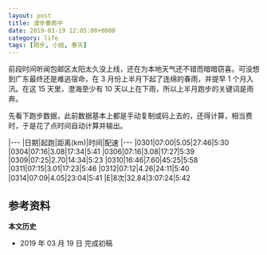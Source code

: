 ```yaml
---
layout: post
title: 漫步春雨中
date: 2019-03-19 12:05:00+0800
category: life
tags: [跑步, 小结, 春天]
---
```


前段时间听闻包邮区太阳太久没上线，还在为本地天气还不错而暗暗窃喜。可没想到广东最终还是难逃宿命，在 3 月份上半月下起了连绵的春雨，并提早 1 个月入汛。在这 15 天里，澄海至少有 10 天以上在下雨，所以上半月跑步的关键词是雨奔。

先看下跑步数据，此前数据基本上都是手动复制或码上去的，还得计算，相当费时，于是花了点时间自动计算并输出。

|---
|日期|起跑|距离(km)|时间|配速
|---
|0301|07:00|5.05|27:46|5:30
|0304|07:16|3.08|17:34|5:41
|0306|07:16|3.08|17:27|5:39
|0309|07:25|2.70|14:34|5:23
|0310|16:46|7.60|45:25|5:58
|0311|07:15|3.01|17:23|5:46
|0312|07:12|4.26|24:11|5:40
|0314|07:09|4.05|23:04|5:41
|E|8次|32.84|3:07:24|5:42

## 参考资料

**本文历史**

* 2019 年 03 月 19 日 完成初稿

